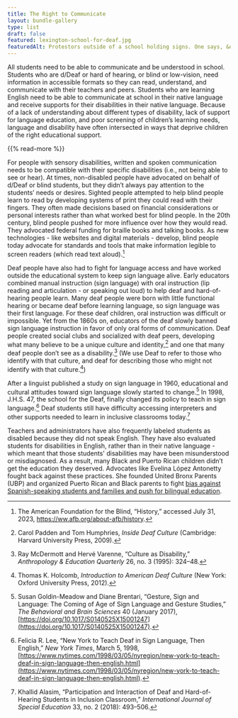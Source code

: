 ```yaml
---
title: The Right to Communicate
layout: bundle-gallery
type: list
draft: false
featured: lexington-school-for-deaf.jpg
featuredAlt: Protestors outside of a school holding signs. One says, &quot;Deaf CEO Now!&quot;
---
```


All students need to be able to communicate and be understood in school. Students who are d/Deaf or hard of hearing, or blind or low-vision, need information in accessible formats so they can read, understand, and communicate with their teachers and peers. Students who are learning English need  to be able to communicate at school in their native language and receive supports for their disabilities in their native language. Because of a lack of understanding about different types of disability, lack of support for language education, and poor screening of children’s learning needs, language and disability have often intersected in ways that deprive children of the right educational support.

{{% read-more %}}

For people with sensory disabilities, written and spoken communication needs to be compatible with their specific disabilities (i.e., not being able to see or hear). At times, non-disabled people have advocated on behalf of d/Deaf or blind students, but they didn’t always pay attention to the students’ needs or desires. Sighted people attempted to help blind people learn to read by developing systems of print they could read with their fingers. They often made decisions based on financial considerations or personal interests rather than what worked best for blind people. In the 20th century, blind people pushed for more influence over how they would read. They advocated federal funding for braille books and talking books. As new technologies - like websites and digital materials - develop, blind people today advocate for standards and tools that make information legible to screen readers (which read text aloud).[^1]

Deaf people have also had to fight for language access and have worked outside the educational system to keep sign language alive. Early educators combined manual instruction (sign language) with oral instruction (lip reading and articulation - or speaking out loud) to help deaf and hard-of-hearing people learn. Many deaf people were born with little functional hearing or became deaf before learning language, so sign language was their first language. For these deaf children, oral instruction was difficult or impossible. Yet from the 1860s on, educators of the deaf slowly banned sign language instruction in favor of only oral forms of communication. Deaf people created social clubs and socialized with deaf peers, developing what many believe to be a unique culture and identity,[^2] and one that many deaf people don’t see as a disability.[^3] (We use Deaf to refer to those who identify with that culture, and deaf for describing those who might not identify with that culture.[^4])

After a linguist published a study on sign language in 1960, educational and cultural attitudes toward sign language slowly started to change.[^5] In 1998,  J.H.S. 47, the school for the Deaf, finally changed its policy to teach in sign language.[^6] Deaf students still have difficulty accessing interpreters and other supports needed to learn in inclusive classrooms today.[^7]

Teachers and administrators have also frequently labeled students as disabled because they did not speak English. They have also evaluated students for disabilities in English, rather than in their native language - which meant that those students' disabilities may have been misunderstood or misdiagnosed. As a result, many Black and Puerto Rican children didn’t get the education they deserved. Advocates like Evelina López Antonetty fought back against these practices. She founded United Bronx Parents (UBP) and organized Puerto Rican and Black parents to fight [bias against Spanish-speaking students and families and push for bilingual education](topics/black-latina-women/united-bronx-parents/).

[^1]: The American Foundation for the Blind, “History,” accessed July 31, 2023, https://ww.afb.org/about-afb/history.

[^2]: Carol Padden and Tom Humphries, *Inside Deaf Culture* (Cambridge: Harvard University Press, 2009).

[^3]: Ray McDermott and Hervé Varenne, “Culture as Disability,” *Anthropology & Education Quarterly* 26, no. 3 (1995): 324–48.

[^4]: Thomas K. Holcomb, *Introduction to American Deaf Culture* (New York: Oxford University Press, 2012).

[^5]: Susan Goldin-Meadow and Diane Brentari, “Gesture, Sign and Language: The Coming of Age of Sign Language and Gesture Studies,” *The Behavioral and Brain Sciences* 40 (January 2017), [https://doi.org/10.1017/S0140525X15001247](https://doi.org/10.1017/S0140525X15001247).

[^6]: Felicia R. Lee, “New York to Teach Deaf in Sign Language, Then English,” *New York Times*, March 5, 1998, [https://www.nytimes.com/1998/03/05/nyregion/new-york-to-teach-deaf-in-sign-language-then-english.html](https://www.nytimes.com/1998/03/05/nyregion/new-york-to-teach-deaf-in-sign-language-then-english.html).

[^7]: Khallid Alasim, “Participation and Interaction of Deaf and Hard-of-Hearing Students in Inclusion Classroom,” *International Journal of Special Education* 33, no. 2 (2018): 493–506.
